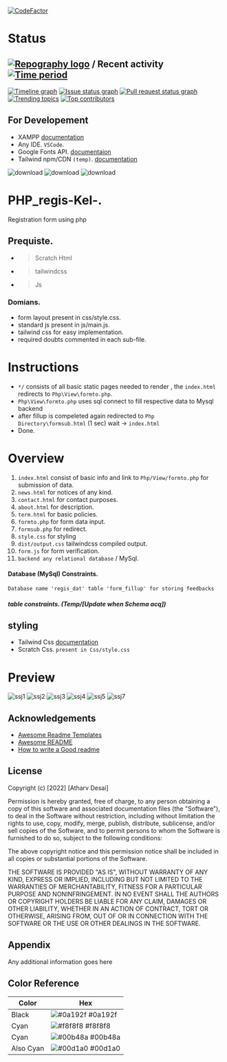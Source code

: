 [![CodeFactor](https://www.codefactor.io/repository/github/otherwa/php_regis-kel-/badge)](https://www.codefactor.io/repository/github/otherwa/php_regis-kel-)


# Status

## [![Repography logo](https://images.repography.com/logo.svg)](https://repography.com) / Recent activity [![Time period](https://images.repography.com/25186133/Otherwa/PHP_regis-Kel-/recent-activity/2d39f7ec9a6a0a126598cef5bd926a77_badge.svg)](https://repography.com)
[![Timeline graph](https://images.repography.com/25186133/Otherwa/PHP_regis-Kel-/recent-activity/2d39f7ec9a6a0a126598cef5bd926a77_timeline.svg)](https://github.com/Otherwa/PHP_regis-Kel-/commits)
[![Issue status graph](https://images.repography.com/25186133/Otherwa/PHP_regis-Kel-/recent-activity/2d39f7ec9a6a0a126598cef5bd926a77_issues.svg)](https://github.com/Otherwa/PHP_regis-Kel-/issues)
[![Pull request status graph](https://images.repography.com/25186133/Otherwa/PHP_regis-Kel-/recent-activity/2d39f7ec9a6a0a126598cef5bd926a77_prs.svg)](https://github.com/Otherwa/PHP_regis-Kel-/pulls)
[![Trending topics](https://images.repography.com/25186133/Otherwa/PHP_regis-Kel-/recent-activity/2d39f7ec9a6a0a126598cef5bd926a77_words.svg)](https://github.com/Otherwa/PHP_regis-Kel-/commits)
[![Top contributors](https://images.repography.com/25186133/Otherwa/PHP_regis-Kel-/recent-activity/2d39f7ec9a6a0a126598cef5bd926a77_users.svg)](https://github.com/Otherwa/PHP_regis-Kel-/graphs/contributors)



## For Developement

- XAMPP [documentation](https://www.apachefriends.org/index.html)
- Any IDE. `VSCode`.
- Google Fonts API. [documentaion](https://fonts.google.com/knowledge)
- Tailwind npm/CDN `(temp)`. [documentation](https://tailwindcss.com/docs/installation)

![download](https://user-images.githubusercontent.com/67428572/163125682-be729cb1-e01b-4532-a005-8cc42b9def89.png)
![download](https://user-images.githubusercontent.com/67428572/163125865-40f93fdc-69b2-48ae-ae2e-5a6c2e726fbf.png)
![download](https://user-images.githubusercontent.com/67428572/163125996-f147491c-141f-401a-a808-da535c22fd95.png)

# PHP_regis-Kel-.

Registration form using php 

## Prequiste.

- >Scratch Html
- >tailwindcss
- >Js

### Domians.

- form layout present in css/style.css.
- standard js present in js/main.js.
- tailwind css for easy implementation.
- required doubts commented in each sub-file.

# Instructions

- `*/` consists of all basic static pages needed to render , the `index.html` redirects to `Php\View\formto.php`.
- `Php\View\formto.php` uses sql connect to fill respective data to Mysql backend
- after fillup is compeleted again redirected to `Php Directory\formsub.html` (1 sec) wait -> `index.html`
- Done.

# Overview

1. `index.html` consist of basic info and link to `Php/View/formto.php` for submission of data.
2. `news.html` for notices of any kind.
3. `contact.html` for contact purposes.
4. `about.html` for description.
5. `term.html` for basic policies.
6. `formto.php` for form data input.
7. `formsub.php` for redirect.
8. `style.css` for styling
9. `dist/output.css` tailwindcss compiled output.
10. `form.js` for form verification.
11. `backend any relational database` / MySql.

#### Database (MySql) Constraints.

`Database name 'regis_dat' table 'form_fillup' for storing feedbacks`

##### table constraints. (Temp/[Update when Schema acq])


## styling

- Tailwind Css [documentation](https://tailwindcss.com/docs/installation)
- Scratch Css. `present in Css/style.css`

# Preview

![ssj1](https://user-images.githubusercontent.com/67428572/163563487-7c2512ab-dcc6-45a4-b89a-63b8f02e2a9f.png)
![ssj2](https://user-images.githubusercontent.com/67428572/163079320-1902922d-1ce9-44fc-96da-68f8819dfa16.png)
![ssj3](https://user-images.githubusercontent.com/67428572/163079326-1c8c7da9-5ff8-4dfb-b675-1de29571904f.png)
![ssj4](https://user-images.githubusercontent.com/67428572/163079477-e497d636-22cb-4204-803f-7c77ba767d3a.png)
![ssj5](https://user-images.githubusercontent.com/67428572/163398910-182d1bb5-3708-4c71-90af-5b19d2e753c4.png)
![ssj7](https://user-images.githubusercontent.com/67428572/165507362-33c1adb7-3f2d-4869-a9ad-72e85e5c22d1.png)

## Acknowledgements

 - [Awesome Readme Templates](https://awesomeopensource.com/project/elangosundar/awesome-README-templates)
 - [Awesome README](https://github.com/matiassingers/awesome-readme)
 - [How to write a Good readme](https://bulldogjob.com/news/449-how-to-write-a-good-readme-for-your-github-project)


## License

Copyright (c) [2022] [Atharv Desai]

Permission is hereby granted, free of charge, to any person obtaining a copy
of this software and associated documentation files (the "Software"), to deal
in the Software without restriction, including without limitation the rights
to use, copy, modify, merge, publish, distribute, sublicense, and/or sell
copies of the Software, and to permit persons to whom the Software is
furnished to do so, subject to the following conditions:

The above copyright notice and this permission notice shall be included in all
copies or substantial portions of the Software.

THE SOFTWARE IS PROVIDED "AS IS", WITHOUT WARRANTY OF ANY KIND, EXPRESS OR
IMPLIED, INCLUDING BUT NOT LIMITED TO THE WARRANTIES OF MERCHANTABILITY,
FITNESS FOR A PARTICULAR PURPOSE AND NONINFRINGEMENT. IN NO EVENT SHALL THE
AUTHORS OR COPYRIGHT HOLDERS BE LIABLE FOR ANY CLAIM, DAMAGES OR OTHER
LIABILITY, WHETHER IN AN ACTION OF CONTRACT, TORT OR OTHERWISE, ARISING FROM,
OUT OF OR IN CONNECTION WITH THE SOFTWARE OR THE USE OR OTHER DEALINGS IN THE
SOFTWARE.

## Appendix

Any additional information goes here

## Color Reference

| Color             | Hex                                                                |
| ----------------- | ------------------------------------------------------------------ |
| Black | ![#0a192f](https://via.placeholder.com/10/0a192f?text=+) #0a192f |
| Cyan | ![#f8f8f8](https://via.placeholder.com/10/f8f8f8?text=+) #f8f8f8 |
| Cyan | ![#00b48a](https://via.placeholder.com/10/00b48a?text=+) #00b48a |
| Also Cyan| ![#00d1a0](https://via.placeholder.com/10/00b48a?text=+) #00d1a0 |

